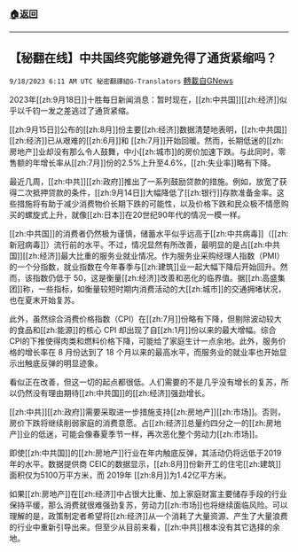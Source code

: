 ###  [:house:返回](README.md)
---


## 【秘翻在线】中共国终究能够避免得了通货紧缩吗？
`9/18/2023 6:11 AM UTC 秘密翻譯組G-Translators` [轉載自GNews](https://gnews.org/articles/1705172)

2023年[[zh:9月18日]]十胜每日新闻消息：暂时现在，[[zh:中共国]][[zh:经济]]似乎以千钧一发之差逃过了通货紧缩。

[[zh:9月15日]]公布的[[zh:8月]]份主要[[zh:经济]]数据清楚地表明，[[zh:中共国]][[zh:经济]]已从艰难的[[zh:6月]]和 [[zh:7月]]开始回暖。然而，长期低迷的[[zh:房地产]]业却没有那么令人鼓舞，中小[[zh:城市]]的房价加速下跌。与此同时，零售额的年增长率从[[zh:7月]]份的2.5%上升至4.6%，[[zh:失业率]]略有下降。

最近几周，[[zh:中共]][[zh:政府]]推出了一系列鼓励贷款的措施。例如，放宽了获得二次抵押贷款的条件，[[zh:9月14日]]大幅降低了[[zh:银行]]存款准备金率。这些措施将有助于减少消费物价长期下跌的可能性，以及价格下跌和民众极不情愿购买的螺旋式上升，就像[[zh:日本]]在20世纪90年代的情况一模一样。

[[zh:中共国]]的消费者仍然极为谨慎，储蓄水平似乎远高于[[zh:中共病毒]]（[[zh:新冠病毒]]）流行前的水平。不过，情况显然有所改善，最明显的是占[[zh:中共国]][[zh:经济]]最大比重的服务业就业情况。作为服务业采购经理人指数（PMI）的一个分指数，就业指数在今年春季与[[zh:建筑]]业一起大幅下降后开始回升。然而，该指数仍低于 50，这是衡量[[zh:经济]]改善和恶化的临界值。据[[zh:高盛集团]]称，一些指标，如衡量较短时期内消费活动的大[[zh:城市]]的交通拥堵状况，也在夏末开始复苏。

此外，虽然综合消费价格指数（CPI）在[[zh:7月]]份略有下降，但剔除波动较大的食品和[[zh:能源]]的核心 CPI 却出现了自[[zh:1月]]份以来的最大增幅。综合CPI的下推使得肉类和燃料价格下降，可能给了家庭生计一点余地。此外，服务价格的增长率在 8 月份达到了 18 个月以来的最高水平，而服务业的就业率也开始显示出触底反弹的明显迹象。

看似正在改善，但这一切的起点都很低。人们需要的不是几乎没有增长的复苏，所以仍然没有理由期待[[zh:中共国]]的[[zh:经济]]强劲增长。

[[zh:中共]][[zh:政府]]需要采取进一步措施支持[[zh:房地产]][[zh:市场]]。否则，房价下跌将继续削弱家庭的消费意愿。占[[zh:经济]]总量约四分之一的[[zh:房地产]]业的低迷，可能会像春夏季节一样，再次恶化整个劳动力[[zh:市场]]。

即使[[zh:中共国]]的[[zh:房地产]]行业在年内触底反弹，其活动仍将远低于2019年的水平。数据提供商 CEIC的数据显示，[[zh:8月]]份新开工的住宅[[zh:建筑]]面积仅为5100万平方米，而 2019年 [[zh:8月]]为1.42亿平方米。

如果[[zh:房地产]]在[[zh:经济]]中占很大比重、加上家庭财富主要储存手段的行业保持平缓，那么消费就很难强劲复苏，劳动力[[zh:市场]]也将继续面临风险。可以理解的是，政策制定者希望将[[zh:经济]]从一个消耗了大量资源、产生了大量浪费的行业中重新引导出来。但至少从目前来看，[[zh:中共]]根本没有其它选择的余地。

